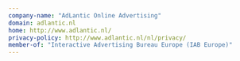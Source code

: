 ```yaml
---
company-name: "AdLantic Online Advertising"
domain: adlantic.nl
home: http://www.adlantic.nl/
privacy-policy: http://www.adlantic.nl/nl/privacy/
member-of: "Interactive Advertising Bureau Europe (IAB Europe)"
---
```




